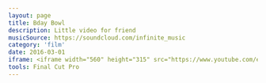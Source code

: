 ```yaml
---
layout: page
title: Bday Bowl
description: Little video for friend
musicSource: https://soundcloud.com/infinite_music
category: 'film'
date: 2016-03-01
iframe: <iframe width="560" height="315" src="https://www.youtube.com/embed/r2KKs7c7wEk?rel=0&amp;showinfo=0" frameborder="0" allowfullscreen></iframe>
tools: Final Cut Pro
---
```



